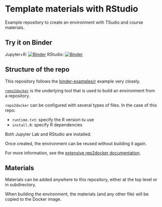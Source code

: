 # Template materials with RStudio

Example repository to create an environment with TSudio and course materials.


## Try it on Binder

Jupyter+R: [![Binder](https://mybinder.org/badge_logo.svg)](https://mybinder.org/v2/gh/plasmabio/template-rstudio/master?urlpath=lab)
RStudio: [![Binder](https://mybinder.org/badge_logo.svg)](https://mybinder.org/v2/gh/plasmabio/template-rstudio/master?urlpath=rstudio)


## Structure of the repo

This repository follows the [binder-examples/r](https://github.com/binder-examples/r) example very closely.

[`repo2docker`](https://repo2docker.readthedocs.io) is the underlying tool that is used to build an environment from a repository.

`repo2docker` can be configured with several types of files. In the case of this repo:

- `runtime.txt`: specify the R version tu use
- `install.R`: specify R dependencies

Both Jupyter Lab and RStudio are installed.

Once created, the environment can be reused without building it again.

For more information, see the [extensive rep2docker documentation](https://repo2docker.readthedocs.io).


## Materials

Materials can be added anywhere to this repository, either at the top level or in subdirectory.

When building the environment, the materials (and any other file) will be copied to the Docker image.

